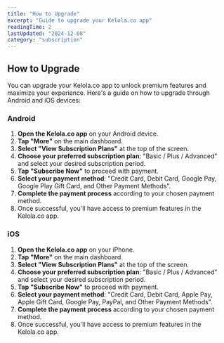 ```yaml
---
title: "How to Upgrade"
excerpt: "Guide to upgrade your Kelola.co app"
readingTime: 2
lastUpdated: "2024-12-08"
category: "subscription"
---
```


## How to Upgrade

You can upgrade your Kelola.co app to unlock premium features and maximize your experience. Here's a guide on how to upgrade through Android and iOS devices:

### Android

1. **Open the Kelola.co app** on your Android device.
2. **Tap "More"** on the main dashboard.
3. **Select "View Subscription Plans"** at the top of the screen.
4. **Choose your preferred subscription plan**: "Basic / Plus / Advanced" and select your desired subscription period.
5. **Tap "Subscribe Now"** to proceed with payment.
6. **Select your payment method**: "Credit Card, Debit Card, Google Pay, Google Play Gift Card, and Other Payment Methods".
7. **Complete the payment process** according to your chosen payment method.
8. Once successful, you'll have access to premium features in the Kelola.co app.

### iOS

1. **Open the Kelola.co app** on your iPhone.
2. **Tap "More"** on the main dashboard.
3. **Select "View Subscription Plans"** at the top of the screen.
4. **Choose your preferred subscription plan**: "Basic / Plus / Advanced" and select your desired subscription period.
5. **Tap "Subscribe Now"** to proceed with payment.
6. **Select your payment method**: "Credit Card, Debit Card, Apple Pay, Apple Gift Card, Google Pay, PayPal, and Other Payment Methods".
7. **Complete the payment process** according to your chosen payment method.
8. Once successful, you'll have access to premium features in the Kelola.co app.